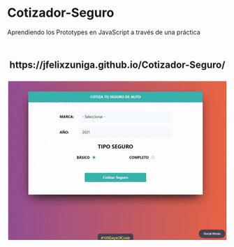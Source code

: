 # Cotizador-Seguro

Aprendiendo los Prototypes en JavaScript a través de una práctica

<h2 align="center">
   <br>
      https://jfelixzuniga.github.io/Cotizador-Seguro/
   <br>
   <br>
   <img src="./chrome-capture.gif">
   <br>
</h2>
